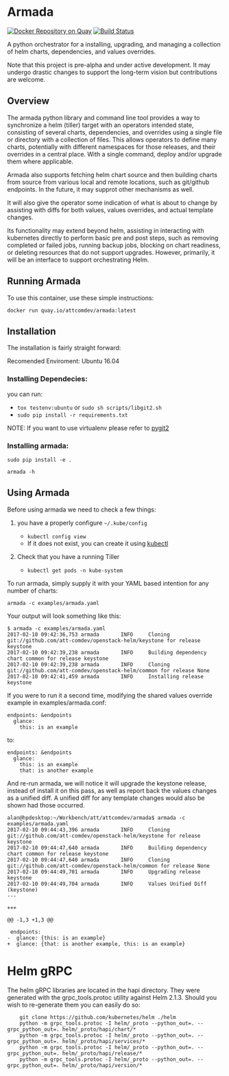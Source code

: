 # Armada

[![Docker Repository on Quay](https://quay.io/repository/attcomdev/armada/status "Docker Repository on Quay")](https://quay.io/repository/attcomdev/armada)
[![Build Status](https://travis-ci.org/att-comdev/armada.svg?branch=master)](https://travis-ci.org/att-comdev/armada)

A python orchestrator for a installing, upgrading, and managing a collection of helm charts, dependencies, and values overrides.

Note that this project is pre-alpha and under active development. It may undergo drastic changes to support the long-term vision but contributions are welcome.


## Overview

The armada python library and command line tool provides a way to synchronize a helm (tiller) target with an operators intended state, consisting of several charts, dependencies, and overrides using a single file or directory with a collection of files. This allows operators to define many charts, potentially with different namespaces for those releases, and their overrides in a central place.  With a single command, deploy and/or upgrade them where applicable.

Armada also supports fetching helm chart source and then building charts from source from various local and remote locations, such as git/github endpoints.  In the future, it may supprot other mechanisms as well.

It will also give the operator some indication of what is about to change by assisting with diffs for both values, values overrides, and actual template changes.

Its functionality may extend beyond helm, assisting in interacting with kubernetes directly to perform basic pre and post steps, such as removing completed or failed jobs, running backup jobs,  blocking on chart readiness, or deleting resources that do not support upgrades. However, primarily, it will be an interface to support orchestrating Helm.


## Running Armada

To use this container, use these simple instructions:

```
docker run quay.io/attcomdev/armada:latest
```

## Installation

The installation is fairly straight forward:

Recomended Enviroment: Ubuntu 16.04

### Installing Dependecies:

you can run:

* `tox testenv:ubuntu` or `sudo sh scripts/libgit2.sh`
* `sudo pip install -r requirements.txt`

NOTE: If you want to use virtualenv please refer to [pygit2](http://www.pygit2.org/install.html#libgit2-within-a-virtual-environment)

### Installing armada:

`sudo pip install -e .`

`armada -h`

## Using Armada

Before using armada we need to check a few things:

1. you have a properly configure `~/.kube/config`
    * `kubectl config view`
    * If it does not exist, you can create it using [kubectl](https://kubernetes.io/docs/user-guide/kubectl/kubectl_config/)

1. Check that you have a running Tiller
    * `kubectl get pods -n kube-system`

To run armada, simply supply it with your YAML based intention for any number of charts:

```
armada -c examples/armada.yaml
```

Your output will look something like this:

```
$ armada -c examples/armada.yaml
2017-02-10 09:42:36,753 armada       INFO     Cloning git://github.com/att-comdev/openstack-helm/keystone for release keystone
2017-02-10 09:42:39,238 armada       INFO     Building dependency chart common for release keystone
2017-02-10 09:42:39,238 armada       INFO     Cloning git://github.com/att-comdev/openstack-helm/common for release None
2017-02-10 09:42:41,459 armada       INFO     Installing release keystone
```

If you were to run it a second time, modifying the shared values override example in examples/armada.conf:

```
endpoints: &endpoints
  glance:
    this: is an example
```

to:

```
endpoints: &endpoints
  glance:
    this: is an example
    that: is another example
```

And re-run armada, we will notice it will upgrade the keystone release, instead of install it on this pass, as well as report back the values changes as a unified diff.  A unified diff for any template changes would also be shown had those occurred.

```
alan@hpdesktop:~/Workbench/att/attcomdev/armada$ armada -c examples/armada.yaml
2017-02-10 09:44:43,396 armada       INFO     Cloning git://github.com/att-comdev/openstack-helm/keystone for release keystone
2017-02-10 09:44:47,640 armada       INFO     Building dependency chart common for release keystone
2017-02-10 09:44:47,640 armada       INFO     Cloning git://github.com/att-comdev/openstack-helm/common for release None
2017-02-10 09:44:49,701 armada       INFO     Upgrading release keystone
2017-02-10 09:44:49,704 armada       INFO     Values Unified Diff (keystone)
---

+++

@@ -1,3 +1,3 @@

 endpoints:
-  glance: {this: is an example}
+  glance: {that: is another example, this: is an example}

```

# Helm gRPC

The helm gRPC libraries are located in the hapi directory.  They were generated with the grpc_tools.protoc utility against Helm 2.1.3.  Should you wish to re-generate them you can easily do so:

```
    git clone https://github.com/kubernetes/helm ./helm
    python -m grpc_tools.protoc -I helm/_proto --python_out=. --grpc_python_out=. helm/_proto/hapi/chart/*
    python -m grpc_tools.protoc -I helm/_proto --python_out=. --grpc_python_out=. helm/_proto/hapi/services/*
    python -m grpc_tools.protoc -I helm/_proto --python_out=. --grpc_python_out=. helm/_proto/hapi/release/*
    python -m grpc_tools.protoc -I helm/_proto --python_out=. --grpc_python_out=. helm/_proto/hapi/version/*
```
